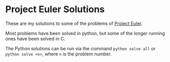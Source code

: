 # Project Euler Solutions

These are my solutions to some of the problems of [Project Euler](https://www.projecteuler.net).

Most problems have been solved in python, but some of the longer running ones have been solved in C.

The Python solutions can be run via the command `python solve all` or `python solve <n>`, where `n` is the problem number.
